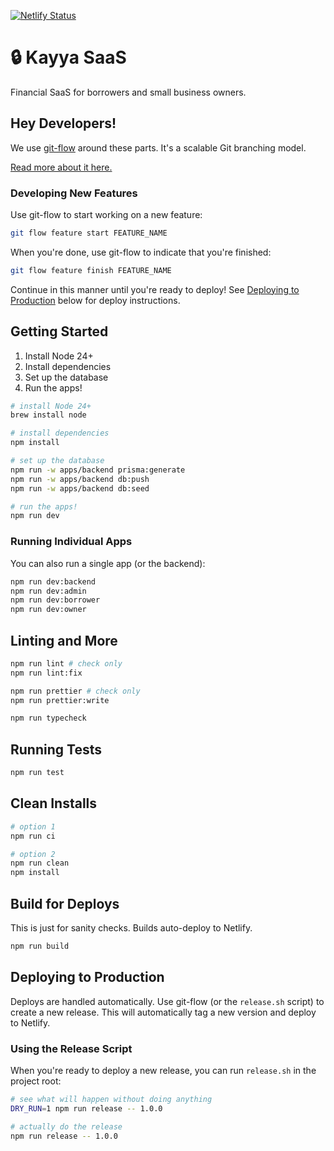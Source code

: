 [![Netlify Status](https://api.netlify.com/api/v1/badges/c4cbb751-06b3-4833-9680-a02cecd6cc37/deploy-status)](https://app.netlify.com/projects/dreamy-belekoy-28dd11/deploys)

# 🔒 Kayya SaaS

Financial SaaS for borrowers and small business owners.

## Hey Developers!

We use [git-flow](https://github.com/nvie/gitflow) around these parts. It's a scalable Git branching model.

[Read more about it here.](https://jeffkreeftmeijer.com/git-flow/)

### Developing New Features

Use git-flow to start working on a new feature:

```bash
git flow feature start FEATURE_NAME
```

When you're done, use git-flow to indicate that you're finished:

```bash
git flow feature finish FEATURE_NAME
```

Continue in this manner until you're ready to deploy! See [Deploying to Production](#deploying-to-production) below for deploy instructions.

## Getting Started

1. Install Node 24+
2. Install dependencies
3. Set up the database
4. Run the apps!

```bash
# install Node 24+
brew install node

# install dependencies
npm install

# set up the database
npm run -w apps/backend prisma:generate
npm run -w apps/backend db:push
npm run -w apps/backend db:seed

# run the apps!
npm run dev
```

### Running Individual Apps

You can also run a single app (or the backend):

```bash
npm run dev:backend
npm run dev:admin
npm run dev:borrower
npm run dev:owner
```

## Linting and More

```bash
npm run lint # check only
npm run lint:fix

npm run prettier # check only
npm run prettier:write

npm run typecheck
```

## Running Tests

```bash
npm run test
```

## Clean Installs

```bash
# option 1
npm run ci

# option 2
npm run clean
npm install
```

## Build for Deploys

This is just for sanity checks. Builds auto-deploy to Netlify.

```bash
npm run build
```

## Deploying to Production

Deploys are handled automatically. Use git-flow (or the `release.sh` script) to create a new release. This will automatically tag a new version and deploy to Netlify.

### Using the Release Script

When you're ready to deploy a new release, you can run `release.sh` in the project root:

```bash
# see what will happen without doing anything
DRY_RUN=1 npm run release -- 1.0.0

# actually do the release
npm run release -- 1.0.0
```
